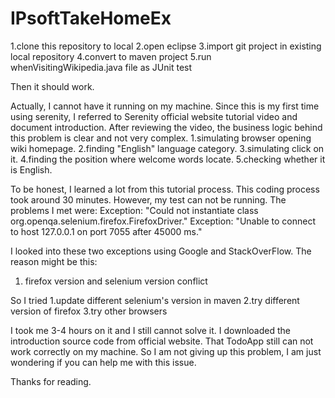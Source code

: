 # IPsoftTakeHomeEx

1.clone this repository to local
2.open eclipse
3.import git project in existing local repository
4.convert to maven project
5.run whenVisitingWikipedia.java file as JUnit test

Then it should work.


Actually, I cannot have it running on my machine.
Since this is my first time using serenity, I referred to Serenity official website tutorial video and document introduction.
After reviewing the video, the business logic behind this problem is clear and not very complex.
1.simulating browser opening wiki homepage.
2.finding "English" language category.
3.simulating click on it.
4.finding the position where welcome words locate.
5.checking whether it is English.

To be honest, I learned a lot from this tutorial process. This coding process took around 30 minutes.
However, my test can not be running. 
The problems I met were:
Exception: "Could not instantiate class org.openqa.selenium.firefox.FirefoxDriver."
Exception: "Unable to connect to host 127.0.0.1 on port 7055 after 45000 ms." 

I looked into these two exceptions using Google and StackOverFlow. The reason might be this:
1. firefox version and selenium version conflict

So I tried 
1.update different selenium's version in maven
2.try different version of firefox
3.try other browsers

I took me 3-4 hours on it and I still cannot solve it. I downloaded the introduction source code from official website. 
That TodoApp still can not work correctly on my machine.
So I am not giving up this problem, I am just wondering if you can help me with this issue.

Thanks for reading.



